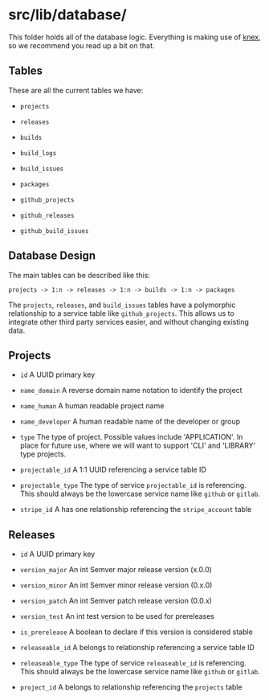 # src/lib/database/

This folder holds all of the database logic. Everything is making use of
[knex](http://knexjs.org), so we recommend you read up a bit on that.

## Tables

These are all the current tables we have:

- `projects`
- `releases`
- `builds`
- `build_logs`
- `build_issues`
- `packages`

- `github_projects`
- `github_releases`
- `github_build_issues`

## Database Design

The main tables can be described like this:
```
projects -> 1:n -> releases -> 1:n -> builds -> 1:n -> packages
```

The `projects`, `releases`, and `build_issues` tables have a polymorphic
relationship to a service table like `github_projects`. This allows us to
integrate other third party services easier, and without changing existing data.

## Projects

- `id` A UUID primary key

- `name_domain` A reverse domain name notation to identify the project
- `name_human` A human readable project name
- `name_developer` A human readable name of the developer or group

- `type` The type of project. Possible values include 'APPLICATION'. In place
for future use, where we will want to support 'CLI' and 'LIBRARY' type projects.

- `projectable_id` A 1:1 UUID referencing a service table ID
- `projectable_type` The type of service `projectable_id` is referencing. This
should always be the lowercase service name like `github` or `gitlab`.

- `stripe_id` A has one relationship referencing the `stripe_account` table

## Releases

- `id` A UUID primary key

- `version_major` An int Semver major release version (x.0.0)
- `version_minor` An int Semver minor release version (0.x.0)
- `version_patch` An int Semver patch release version (0.0.x)
- `version_test` An int test version to be used for prereleases

- `is_prerelease` A boolean to declare if this version is considered stable

- `releaseable_id` A belongs to relationship referencing a service table ID
- `releaseable_type` The type of service `releaseable_id` is referencing. This
should always be the lowercase service name like `github` or `gitlab`.

- `project_id` A belongs to relationship referencing the `projects` table
